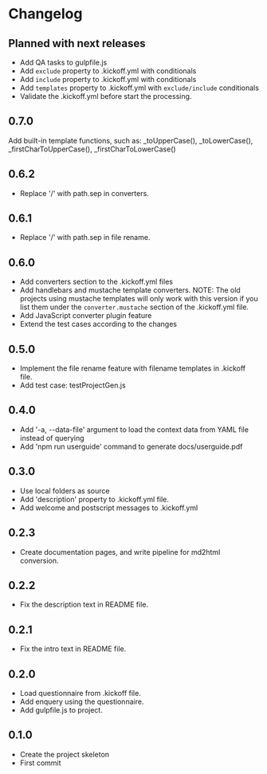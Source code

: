 Changelog
=========

## Planned with next releases
- Add QA tasks to gulpfile.js
- Add `exclude` property to .kickoff.yml with conditionals
- Add `include` property to .kickoff.yml with conditionals
- Add `templates` property to .kickoff.yml
  with `exclude/include` conditionals
- Validate the .kickoff.yml before start the processing.

## 0.7.0

Add built-in template functions, such as: _toUpperCase(), _toLowerCase(), _firstCharToUpperCase(), _firstCharToLowerCase()


## 0.6.2

- Replace '/' with path.sep in converters.

## 0.6.1

- Replace '/' with path.sep in file rename.

## 0.6.0

- Add converters section to the .kickoff.yml files
- Add handlebars and mustache template converters.
  NOTE: The old projects using mustache templates will only work with this version 
        if you list them under the `converter.mustache` section of the .kickoff.yml file.
- Add JavaScript converter plugin feature
- Extend the test cases according to the changes

## 0.5.0

- Implement the file rename feature with filename templates in .kickoff file.
- Add test case: testProjectGen.js

## 0.4.0
- Add '-a, --data-file' argument to load the context data from YAML file instead of querying
- Add 'npm run userguide' command to generate docs/userguide.pdf

## 0.3.0
- Use local folders as source
- Add 'description' property to .kickoff.yml file.
- Add welcome and postscript messages to .kickoff.yml

## 0.2.3
- Create documentation pages,
  and write pipeline for md2html conversion.

## 0.2.2
- Fix the description text in README file.

## 0.2.1
- Fix the intro text in README file.

## 0.2.0
- Load questionnaire from .kickoff file.
- Add enquery using the questionnaire.
- Add gulpfile.js to project.

## 0.1.0
- Create the project skeleton
- First commit
